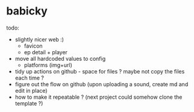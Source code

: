 # babicky

todo:
- slightly nicer web :)
  - favicon
  - ep detail + player
- move all hardcoded values to config
  - platforms (img+url)
- tidy up actions on github - space for files ? maybe not copy the files each time ?
- figure out the flow on github (upon uploading a sound, create md and edit in place)
- how to make it repeatable ? (next project could somehow clone the template ?)
